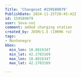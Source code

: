 ```yaml
---
Title: 'Changeset #159589079'
PublishDate: 2024-11-25T20:45:42Z
id: 159589079
user: Seva-snz
comment: added charging station
created_by: JOSM/1.5 (19096 ru)
tags:
- Montenegro
bbox:
  min_lon: 18.8816347
  min_lat: 42.2783169
  max_lon: 18.8816347
  max_lat: 42.2783169

---
```

